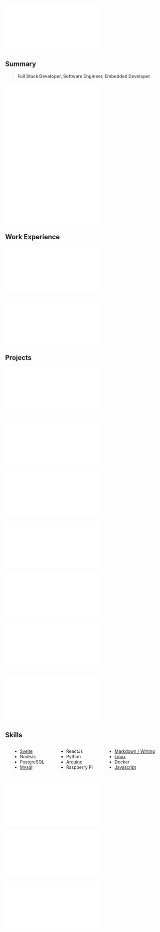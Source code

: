 ![](/header.md)

## Summary

> **Full Stack Developer, Software Engineer, Embedded Developer**

![](/summaries/electronic.md)
![](/summaries/linux.md)
![](/summaries/web.md)

## Work Experience

![](/experience/escobedo%20medina.md)

![](/experience/taionca.md)

## Projects

![](/projects/taionca%20web.md)

![](/projects/arduinooven.md)

![](/projects/helical%20milling.md)

![](/projects/CNC%20router.md)

![](/projects/chess%20clock.md)

![](/projects/webpipe.short.md)

![](/bolivar%20paralelo.short.md)

<!-- ![](/projects/bitcoin%20miners monitoring scripts.md) -->

## Skills

<div class="columnList" style="display: flex; justify-content: space-around">
<div style="display: flex; flex-direction: column">

- [Svelte](https://github.com/madacol/bolivarparalelo)
- NodeJs
- PostgreSQL
- [Mysql](https://stackoverflow.com/search?q=user:3163120+[mysql])

</div>
<div style="display: flex; flex-direction: column">

- ReactJs
- Python
- [Arduino](https://github.com/madacol/ArduinoOven)
- Raspberry Pi

</div>
<div style="display: flex; flex-direction: column">

- [Markdown / Writing](https://github.com/madacol/knowledge)
- [Linux](https://stackoverflow.com/search?q=user:3163120+[linux])
- Docker
- [Javascript](https://stackoverflow.com/search?q=user:3163120+[javascript])

</div>
</div>

![](/education.md)

![](/languages.md)

![](/other_profiles.md)

